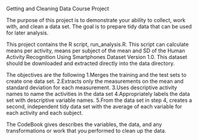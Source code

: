 Getting and Cleaning Data Course Project

  The purpose of this project is to demonstrate your ability to collect, work with, and clean a data set. The goal is to prepare   tidy data that can be used for later analysis. 

  This project contains the R script, run_analysis.R. This script can calculate means per activity, means per subject of the   mean and SD of the Human Activity Recognition Using Smartphones Dataset Version 1.0. This dataset should be downloaded and extracted directly into the data directory.

  The objectives are the following
  1.Merges the training and the test sets to create one data set.
  2.Extracts only the measurements on the mean and standard deviation for each measurement. 
  3.Uses descriptive activity names to name the activities in the data set
  4.Appropriately labels the data set with descriptive variable names. 
  5.From the data set in step 4, creates a second, independent tidy data set with the average of each variable for each activity   and each subject. 
  
  The CodeBook gives describes the variables, the data, and any transformations or work that you performed to clean up the data.

    
